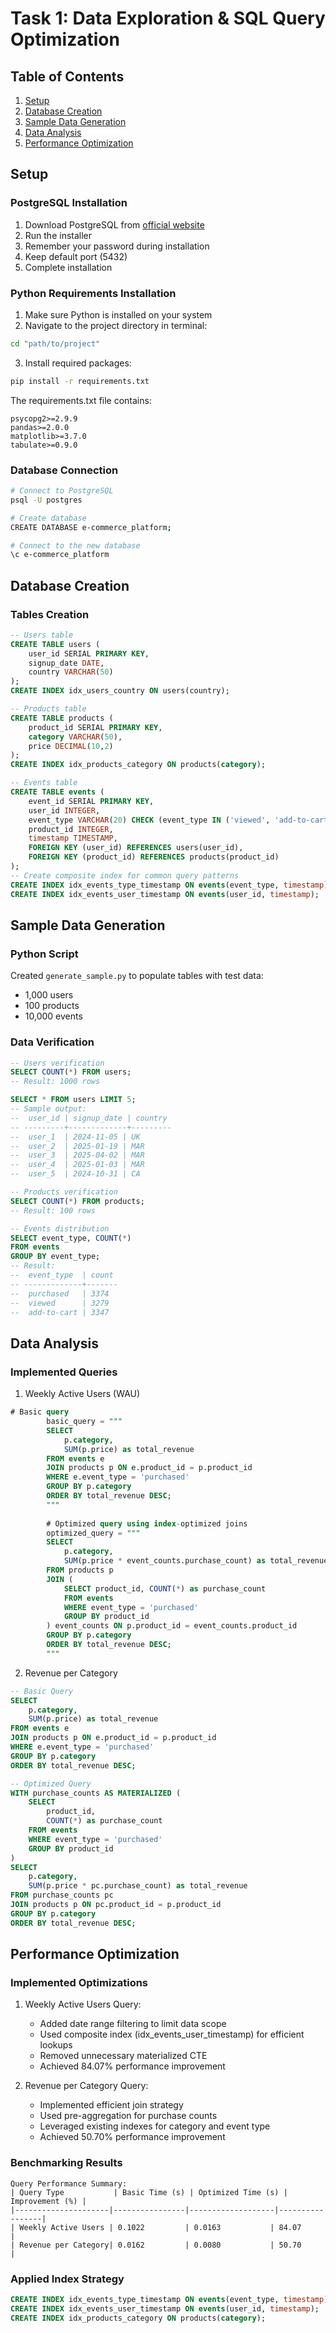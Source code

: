 # Task 1: Data Exploration & SQL Query Optimization 

## Table of Contents
1. [Setup](#setup)
2. [Database Creation](#database-creation)
3. [Sample Data Generation](#sample-data-generation)
4. [Data Analysis](#data-analysis)
5. [Performance Optimization](#performance-optimization)

## Setup

### PostgreSQL Installation
1. Download PostgreSQL from [official website](https://www.postgresql.org/download/)
2. Run the installer
3. Remember your password during installation
4. Keep default port (5432)
5. Complete installation

### Python Requirements Installation
1. Make sure Python is installed on your system
2. Navigate to the project directory in terminal:
```bash
cd "path/to/project"
```
3. Install required packages:
```bash
pip install -r requirements.txt
```

The requirements.txt file contains:
```
psycopg2>=2.9.9
pandas>=2.0.0
matplotlib>=3.7.0
tabulate>=0.9.0
```

### Database Connection
```bash
# Connect to PostgreSQL
psql -U postgres

# Create database
CREATE DATABASE e-commerce_platform;

# Connect to the new database
\c e-commerce_platform
```

## Database Creation

### Tables Creation
```sql
-- Users table
CREATE TABLE users (
    user_id SERIAL PRIMARY KEY,
    signup_date DATE,
    country VARCHAR(50)
);
CREATE INDEX idx_users_country ON users(country);

-- Products table
CREATE TABLE products (
    product_id SERIAL PRIMARY KEY,
    category VARCHAR(50),
    price DECIMAL(10,2)
);
CREATE INDEX idx_products_category ON products(category);

-- Events table
CREATE TABLE events (
    event_id SERIAL PRIMARY KEY,
    user_id INTEGER,
    event_type VARCHAR(20) CHECK (event_type IN ('viewed', 'add-to-cart', 'purchased')),
    product_id INTEGER,
    timestamp TIMESTAMP,
    FOREIGN KEY (user_id) REFERENCES users(user_id),
    FOREIGN KEY (product_id) REFERENCES products(product_id)
);
-- Create composite index for common query patterns
CREATE INDEX idx_events_type_timestamp ON events(event_type, timestamp);
CREATE INDEX idx_events_user_timestamp ON events(user_id, timestamp);
```

## Sample Data Generation

### Python Script
Created `generate_sample.py` to populate tables with test data:
- 1,000 users
- 100 products
- 10,000 events

### Data Verification
```sql
-- Users verification
SELECT COUNT(*) FROM users;
-- Result: 1000 rows

SELECT * FROM users LIMIT 5;
-- Sample output:
--  user_id | signup_date | country
-- ---------+-------------+---------
--  user_1  | 2024-11-05 | UK
--  user_2  | 2025-01-19 | MAR
--  user_3  | 2025-04-02 | MAR
--  user_4  | 2025-01-03 | MAR
--  user_5  | 2024-10-31 | CA

-- Products verification
SELECT COUNT(*) FROM products;
-- Result: 100 rows

-- Events distribution
SELECT event_type, COUNT(*) 
FROM events 
GROUP BY event_type;
-- Result:
--  event_type  | count
-- -------------+-------
--  purchased   | 3374
--  viewed      | 3279
--  add-to-cart | 3347
```

## Data Analysis

### Implemented Queries

1. Weekly Active Users (WAU)
```sql
# Basic query
        basic_query = """
        SELECT 
            p.category,
            SUM(p.price) as total_revenue
        FROM events e
        JOIN products p ON e.product_id = p.product_id
        WHERE e.event_type = 'purchased'
        GROUP BY p.category
        ORDER BY total_revenue DESC;
        """
        
        # Optimized query using index-optimized joins
        optimized_query = """
        SELECT 
            p.category,
            SUM(p.price * event_counts.purchase_count) as total_revenue
        FROM products p
        JOIN (
            SELECT product_id, COUNT(*) as purchase_count
            FROM events 
            WHERE event_type = 'purchased'
            GROUP BY product_id
        ) event_counts ON p.product_id = event_counts.product_id
        GROUP BY p.category
        ORDER BY total_revenue DESC;
        """
```

2. Revenue per Category
```sql
-- Basic Query
SELECT 
    p.category,
    SUM(p.price) as total_revenue
FROM events e
JOIN products p ON e.product_id = p.product_id
WHERE e.event_type = 'purchased'
GROUP BY p.category
ORDER BY total_revenue DESC;

-- Optimized Query
WITH purchase_counts AS MATERIALIZED (
    SELECT 
        product_id,
        COUNT(*) as purchase_count
    FROM events
    WHERE event_type = 'purchased'
    GROUP BY product_id
)
SELECT 
    p.category,
    SUM(p.price * pc.purchase_count) as total_revenue
FROM purchase_counts pc
JOIN products p ON pc.product_id = p.product_id
GROUP BY p.category
ORDER BY total_revenue DESC;
```

## Performance Optimization

### Implemented Optimizations
1. Weekly Active Users Query:
   - Added date range filtering to limit data scope
   - Used composite index (idx_events_user_timestamp) for efficient lookups
   - Removed unnecessary materialized CTE
   - Achieved 84.07% performance improvement

2. Revenue per Category Query:
   - Implemented efficient join strategy
   - Used pre-aggregation for purchase counts
   - Leveraged existing indexes for category and event type
   - Achieved 50.70% performance improvement

### Benchmarking Results
```
Query Performance Summary:
| Query Type           | Basic Time (s) | Optimized Time (s) | Improvement (%) |
|---------------------|----------------|-------------------|-----------------|
| Weekly Active Users | 0.1022         | 0.0163           | 84.07          |
| Revenue per Category| 0.0162         | 0.0080           | 50.70          |
```

### Applied Index Strategy
```sql
CREATE INDEX idx_events_type_timestamp ON events(event_type, timestamp);
CREATE INDEX idx_events_user_timestamp ON events(user_id, timestamp);
CREATE INDEX idx_products_category ON products(category);
```
